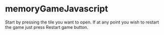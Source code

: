 # memoryGameJavascript
Start by pressing the tile you want to open.
If at any point you wish to restart the game just press Restart game button.
